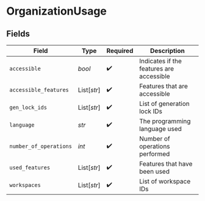 # OrganizationUsage


## Fields

| Field                                    | Type                                     | Required                                 | Description                              |
| ---------------------------------------- | ---------------------------------------- | ---------------------------------------- | ---------------------------------------- |
| `accessible`                             | *bool*                                   | :heavy_check_mark:                       | Indicates if the features are accessible |
| `accessible_features`                    | List[*str*]                              | :heavy_check_mark:                       | Features that are accessible             |
| `gen_lock_ids`                           | List[*str*]                              | :heavy_check_mark:                       | List of generation lock IDs              |
| `language`                               | *str*                                    | :heavy_check_mark:                       | The programming language used            |
| `number_of_operations`                   | *int*                                    | :heavy_check_mark:                       | Number of operations performed           |
| `used_features`                          | List[*str*]                              | :heavy_check_mark:                       | Features that have been used             |
| `workspaces`                             | List[*str*]                              | :heavy_check_mark:                       | List of workspace IDs                    |